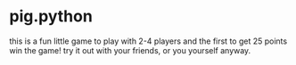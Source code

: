 ﻿# pig.python

this is a fun little game to play with 2-4 players and the first to get 25 points win the game!
try it out with your friends, or you yourself anyway.
